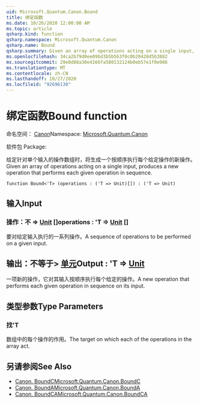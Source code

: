 ```yaml
---
uid: Microsoft.Quantum.Canon.Bound
title: 绑定函数
ms.date: 10/26/2020 12:00:00 AM
ms.topic: article
qsharp.kind: function
qsharp.namespace: Microsoft.Quantum.Canon
qsharp.name: Bound
qsharp.summary: Given an array of operations acting on a single input, produces a new operation that performs each given operation in sequence.
ms.openlocfilehash: 34ca2b79d0ee09bd3b5b5b3f0c0b20420d5b3882
ms.sourcegitcommit: 29e0d88a30e4166fa580132124b0eb57e1f0e986
ms.translationtype: MT
ms.contentlocale: zh-CN
ms.lasthandoff: 10/27/2020
ms.locfileid: "92696130"
---
```

# <a name="bound-function"></a><span data-ttu-id="c6a4f-102">绑定函数</span><span class="sxs-lookup"><span data-stu-id="c6a4f-102">Bound function</span></span>

<span data-ttu-id="c6a4f-103">命名空间： [Canon](xref:Microsoft.Quantum.Canon)</span><span class="sxs-lookup"><span data-stu-id="c6a4f-103">Namespace: [Microsoft.Quantum.Canon](xref:Microsoft.Quantum.Canon)</span></span>

<span data-ttu-id="c6a4f-104">软件包 [](https://nuget.org/packages/)</span><span class="sxs-lookup"><span data-stu-id="c6a4f-104">Package: [](https://nuget.org/packages/)</span></span>


<span data-ttu-id="c6a4f-105">给定针对单个输入的操作数组时，将生成一个按顺序执行每个给定操作的新操作。</span><span class="sxs-lookup"><span data-stu-id="c6a4f-105">Given an array of operations acting on a single input, produces a new operation that performs each given operation in sequence.</span></span>

```qsharp
function Bound<'T> (operations : ('T => Unit)[]) : ('T => Unit)
```


## <a name="input"></a><span data-ttu-id="c6a4f-106">输入</span><span class="sxs-lookup"><span data-stu-id="c6a4f-106">Input</span></span>

### <a name="operations--t--unit-"></a><span data-ttu-id="c6a4f-107">操作：不 => [Unit](xref:microsoft.quantum.lang-ref.unit) []</span><span class="sxs-lookup"><span data-stu-id="c6a4f-107">operations : 'T => [Unit](xref:microsoft.quantum.lang-ref.unit) []</span></span>

<span data-ttu-id="c6a4f-108">要对给定输入执行的一系列操作。</span><span class="sxs-lookup"><span data-stu-id="c6a4f-108">A sequence of operations to be performed on a given input.</span></span>



## <a name="output--t--unit"></a><span data-ttu-id="c6a4f-109">输出：不等于> [单元](xref:microsoft.quantum.lang-ref.unit)</span><span class="sxs-lookup"><span data-stu-id="c6a4f-109">Output : 'T => [Unit](xref:microsoft.quantum.lang-ref.unit)</span></span> 

<span data-ttu-id="c6a4f-110">一项新的操作，它对其输入按顺序执行每个给定的操作。</span><span class="sxs-lookup"><span data-stu-id="c6a4f-110">A new operation that performs each given operation in sequence on its input.</span></span>

## <a name="type-parameters"></a><span data-ttu-id="c6a4f-111">类型参数</span><span class="sxs-lookup"><span data-stu-id="c6a4f-111">Type Parameters</span></span>

### <a name="t"></a><span data-ttu-id="c6a4f-112">找</span><span class="sxs-lookup"><span data-stu-id="c6a4f-112">'T</span></span>

<span data-ttu-id="c6a4f-113">数组中的每个操作的作用。</span><span class="sxs-lookup"><span data-stu-id="c6a4f-113">The target on which each of the operations in the array act.</span></span>

## <a name="see-also"></a><span data-ttu-id="c6a4f-114">另请参阅</span><span class="sxs-lookup"><span data-stu-id="c6a4f-114">See Also</span></span>

- [<span data-ttu-id="c6a4f-115">Canon. BoundC</span><span class="sxs-lookup"><span data-stu-id="c6a4f-115">Microsoft.Quantum.Canon.BoundC</span></span>](xref:Microsoft.Quantum.Canon.BoundC)
- [<span data-ttu-id="c6a4f-116">Canon. BoundA</span><span class="sxs-lookup"><span data-stu-id="c6a4f-116">Microsoft.Quantum.Canon.BoundA</span></span>](xref:Microsoft.Quantum.Canon.BoundA)
- [<span data-ttu-id="c6a4f-117">Canon. BoundCA</span><span class="sxs-lookup"><span data-stu-id="c6a4f-117">Microsoft.Quantum.Canon.BoundCA</span></span>](xref:Microsoft.Quantum.Canon.BoundCA)